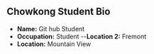 ## Chowkong Student Bio

- **Name:** Git hub Student
- **Occupation:** Student
--**Location 2:** Fremont
- **Location:** Mountain View
